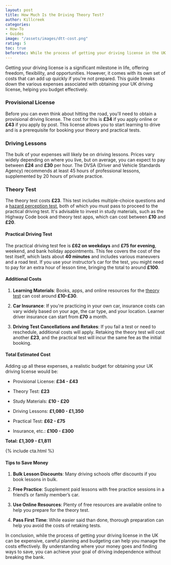 ```yaml
---
layout: post
title: How Much Is the Driving Theory Test?
author: Killcreek
categories:
- How-To
- Guides
image: "/assets/images/dtt-cost.png"
rating: 5
toc: true
beforetoc: While the process of getting your driving license in the UK can be expensive, careful planning and budgeting can help you manage the costs effectively
---
```





Getting your driving license is a significant milestone in life, offering freedom, flexibility, and opportunities. However, it comes with its own set of costs that can add up quickly if you're not prepared. This guide breaks down the various expenses associated with obtaining your UK driving license, helping you budget effectively.

  

### Provisional License

  

Before you can even think about hitting the road, you'll need to obtain a provisional driving license. The cost for this is **£34** if you apply online or **£43** if you apply by post. This license allows you to start learning to drive and is a prerequisite for booking your theory and practical tests.

  

### Driving Lessons

  

The bulk of your expenses will likely be on driving lessons. Prices vary widely depending on where you live, but on average, you can expect to pay between **£24** and **£30** per hour. The DVSA (Driver and Vehicle Standards Agency) recommends at least 45 hours of professional lessons, supplemented by 20 hours of private practice.

  

### Theory Test

  

The theory test costs **£23**. This test includes multiple-choice questions and a [hazard perception test](/hazard-perception-test/), both of which you must pass to proceed to the practical driving test. It's advisable to invest in study materials, such as the Highway Code book and theory test apps, which can cost between **£10** and **£20**.

  

#### Practical Driving Test

  

The practical driving test fee is **£62 on weekdays** and **£75 for evening**, weekend, and bank holiday appointments. This fee covers the cost of the test itself, which lasts about **40 minutes** and includes various maneuvers and a road test. If you use your instructor’s car for the test, you might need to pay for an extra hour of lesson time, bringing the total to around **£100**.

  

#### Additional Costs

  

1.  **Learning Materials**: Books, apps, and online resources for the [theory test](/driving-theory-test-consist-of/) can cost around **£10-£30**.

2.  **Car Insurance**: If you're practicing in your own car, insurance costs can vary widely based on your age, the car type, and your location. Learner driver insurance can start from **£70** a month.

3.  **Driving Test Cancellations and Retakes**: If you fail a test or need to reschedule, additional costs will apply. Retaking the theory test will cost another **£23**, and the practical test will incur the same fee as the initial booking.

  

#### Total Estimated Cost

  

Adding up all these expenses, a realistic budget for obtaining your UK driving license would be:

  

- Provisional License: **£34 - £43**

- Theory Test: **£23**

- Study Materials: **£10 - £20**

- Driving Lessons: **£1,080 - £1,350**

- Practical Test: **£62 - £75**

- Insurance, etc.: **£100 - £300**

  

**Total: £1,309 - £1,811**

  

<!-- _includes/cta.html -->

{% include cta.html %}

  

#### Tips to Save Money

  

1.  **Bulk Lesson Discounts**: Many driving schools offer discounts if you book lessons in bulk.

2.  **Free Practice**: Supplement paid lessons with free practice sessions in a friend’s or family member’s car.

3.  **Use Online Resources**: Plenty of free resources are available online to help you prepare for the theory test.

4.  **Pass First Time**: While easier said than done, thorough preparation can help you avoid the costs of retaking tests.

  

In conclusion, while the process of getting your driving license in the UK can be expensive, careful planning and budgeting can help you manage the costs effectively. By understanding where your money goes and finding ways to save, you can achieve your goal of driving independence without breaking the bank.
